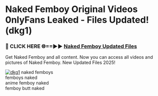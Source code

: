# Naked Femboy Original Videos 0nlyFans Leaked - Files Updated! (dkg1)

<h3>🔴 CLICK HERE 🌐==►► <a href="https://tinyurl.com/yckcrads" rel="nofollow">Naked Femboy Updated Files</a></h3>

Get Naked Femboy and all content. Now you can access all videos and pictures of Naked Femboy. New Updated Files 2025!

[![dkg1](https://i.imgur.com/hpKpOFt.gif)](https://tinyurl.com/yckcrads)
naked femboys<br>
femboys naked<br>
anime femboy naked<br>
femboy butt naked